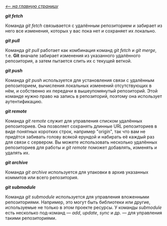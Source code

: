 [*<-- на главную страницу*](./readme.md)

***git fetch***

Команда *git fetch* связывается с удалённым репозиторием и забирает из него все изменения, которых у вас пока нет и сохраняет их локально.

***git pull***

Команда *git pull* работает как комбинация команд *git fetch* и *git merge*, т.е. **Git** вначале забирает изменения из указанного удалённого репозитория, а затем пытается слить их с текущей веткой.

***git push***

Команда *git push* используется для установления связи с удалённым репозиторием, вычисления локальных изменений отсутствующих в нём, и собственно их передачи в вышеупомянутый репозиторий. Этой команде нужно право на запись в репозиторий, поэтому она использует аутентификацию.

***git remote***

Команда *git remote* служит для управления списком удалённых репозиториев. Она позволяет сохранять длинные URL репозиториев в виде понятных коротких строк, например "origin", так что вам не придётся забивать голову всякой ерундой и набирать её каждый раз для связи с сервером. Вы можете использовать несколько удалённых репозиториев для работы и *git remote* поможет добавлять, изменять и удалять их.

***git archive***

Команда *git archive* используется для упаковки в архив указанных коммитов или всего репозитория.

***git submodule***

Команда *git submodule* используется для управления вложенными репозиториями. Например, это могут быть библиотеки или другие, используемые не только в этом проекте ресурсы. У команды *submodule* есть несколько под-команд — *add*, *update*, *sync* и др. — для управления такими репозиториями.